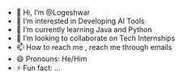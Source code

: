 - 👋 Hi, I’m @Logeshwar
- 👀 I’m interested in Developing AI Tools
- 🌱 I’m currently learning Java and Python
- 💞️ I’m looking to collaborate on Tech Internships
- 📫 How to reach me , reach me through emails
- 😄 Pronouns: He/Him
- ⚡ Fun fact: ...

<!---
Logeshwar13/Logeshwar13 is a ✨ special ✨ repository because its `README.md` (this file) appears on your GitHub profile.
You can click the Preview link to take a look at your changes.
--->
